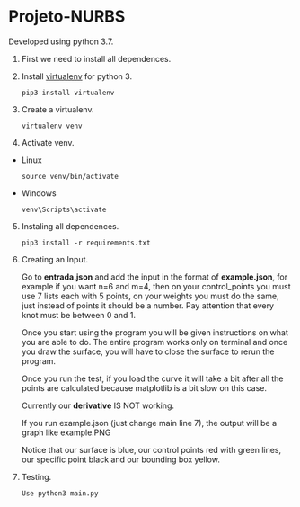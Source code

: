 # Projeto-NURBS

Developed using python 3.7.

1. First we need to install all dependences.

2. Install [virtualenv](https://virtualenv.pypa.io/en/latest/installation/) for python 3.
    ``` 
    pip3 install virtualenv
    ```
    
3. Create a virtualenv.
    ```
    virtualenv venv
    ```
    

4. Activate venv.

* Linux
    ```
    source venv/bin/activate
    ```

* Windows
    ```
    venv\Scripts\activate
    ```

5. Instaling all dependences.
    ```
    pip3 install -r requirements.txt
    ```

6. Creating an Input.

    Go to **entrada.json** and add the input in the format of **example.json**, for example if you want n=6 and m=4, then on your control_points you must use 7 lists each with 5 points, on your weights you must do the same, just instead of points it should be a number.
    Pay attention that every knot must be between 0 and 1.

    Once you start using the program you will be given instructions on what you are able to do. The entire program works only on terminal and once you draw the surface, you will have to close the surface to rerun the program.

    Once you run the test, if you load the curve it will take a bit after all the points are calculated because matplotlib is a bit slow on this case.

    Currently our **derivative** IS NOT working.

    If you run example.json (just change main line 7), the output will be a graph like example.PNG

    Notice that our surface is blue, our control points red with green lines, our specific point black and our bounding box yellow.

7. Testing.
    ```
    Use python3 main.py
    ```
